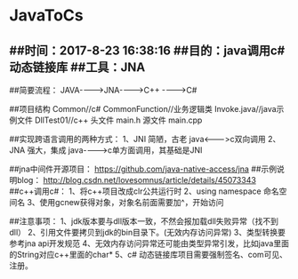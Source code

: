 # JavaToCs
##时间：2017-8-23 16:38:16
##目的：java调用c#动态链接库
##工具：JNA
---
##简要流程：
	JAVA---->JNA---->C++  ---->C#


##项目结构
	Common//c#
		CommonFunction//业务逻辑类
		Invoke.java//java示例文件
	DllTest01//c++
		头文件
			main.h
		源文件
			main.cpp
			


##实现跨语言调用的两种方式：
	1、JNI 简陋，古老  java<--->c双向调用
	2、JNA 强大，集成  java---->c单方面调用，其基础是JNI
 
##jna中间件开源项目：
	https://github.com/java-native-access/jna
##示例说明blog：
	http://blog.csdn.net/lovesomnus/article/details/45073343
##c++调用c#：
	1、将c++项目改成clr公共运行时
	2、using namespace 命名空间名
	3、使用gcnew获得对象，对象名前面需要加^，开始访问


##注意事项：
	1、jdk版本要与dll版本一致，不然会报加载dll失败异常（找不到dll）
	2、引用文件要拷贝到jdk的bin目录下。(无效内存访问异常)
	3、类型转换要参考jna api开发规范
	4、无效内存访问异常还可能由类型异常引发，比如java里面的String对应c++里面的char*
	5、c# 动态链接库项目需要强制签名、com可见、注册。

